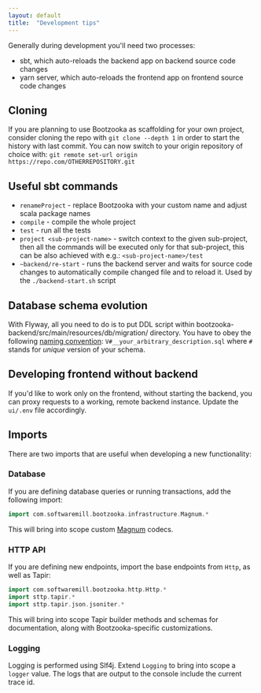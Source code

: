 ```yaml
---
layout: default
title:  "Development tips"
---
```


Generally during development you'll need two processes:

* sbt, which auto-reloads the backend app on backend source code changes
* yarn server, which auto-reloads the frontend app on frontend source code changes

## Cloning

If you are planning to use Bootzooka as scaffolding for your own project, consider cloning the repo with `git clone
--depth 1` in order to start the history with last commit. You can now switch to your origin repository of choice with:
`git remote set-url origin https://repo.com/OTHERREPOSITORY.git`

## Useful sbt commands

* `renameProject` - replace Bootzooka with your custom name and adjust scala package names
* `compile` - compile the whole project
* `test` - run all the tests
* `project <sub-project-name>` - switch context to the given sub-project, then all the commands will be executed only
for that sub-project, this can be also achieved with e.g.: `<sub-project-name>/test`
* `~backend/re-start` - runs the backend server and waits for source code changes to automatically compile changed file
  and to reload it. Used by the `./backend-start.sh` script

## Database schema evolution

With Flyway, all you need to do is to put DDL script within bootzooka-backend/src/main/resources/db/migration/
directory. You have to obey the following [naming convention](http://flywaydb.org/documentation/migration/sql.html):
`V#__your_arbitrary_description.sql` where `#` stands for *unique* version of your schema.

## Developing frontend without backend

If you'd like to work only on the frontend, without starting the backend, you can proxy requests to a working, remote
backend instance. Update the `ui/.env` file accordingly.

## Imports

There are two imports that are useful when developing a new functionality:

### Database

If you are defining database queries or running transactions, add the following import:

```scala
import com.softwaremill.bootzooka.infrastructure.Magnum.*
```

This will bring into scope custom [Magnum](https://github.com/AugustNagro/magnum) codecs.

### HTTP API

If you are defining new endpoints, import the base endpoints from `Http`, as well as Tapir:

```scala
import com.softwaremill.bootzooka.http.Http.*
import sttp.tapir.*
import sttp.tapir.json.jsoniter.*
```

This will bring into scope Tapir builder methods and schemas for documentation, along with Bootzooka-specific
customizations.

### Logging

Logging is performed using Slf4j. Extend `Logging` to bring into scope a `logger` value. The logs that are output to the
console include the current trace id.

